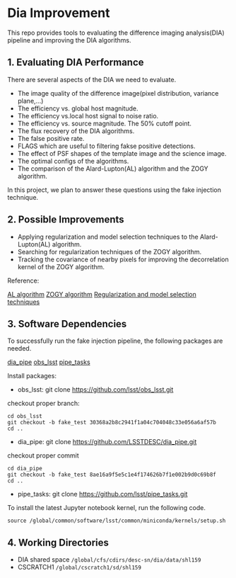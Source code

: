 # Dia Improvement

This repo provides tools to evaluating the difference imaging analysis(DIA) pipeline and improving the DIA algorithms.

## 1. Evaluating DIA Performance

There are several aspects of the DIA we need to evaluate.
- The image quality of the difference image(pixel distribution, variance plane,...)
- The efficiency vs. global host magnitude.
- The efficiency vs.local host signal to noise ratio.
- The efficiency vs. source magnitude. The 50% cutoff point.
- The flux recovery of the DIA algorithms.
- The false positive rate.
- FLAGS which are useful to filtering fakse positive detections.
- The effect of PSF shapes of the template image and the science image.
- The optimal configs of the algorithms.
- The comparison of the Alard-Lupton(AL) algorithm and the ZOGY algorithm.

In this project, we plan to answer these questions using the fake injection technique.


## 2. Possible Improvements

- Applying regularization and model selection techniques to the Alard-Lupton(AL) algorithm.
- Searching for regularization techniques of the ZOGY algorithm.
- Tracking the covariance of nearby pixels for improving the decorrelation kernel of the ZOGY algorithm.

Reference:

[AL algorithm](https://arxiv.org/abs/astro-ph/9712287)
[ZOGY algorithm](https://arxiv.org/abs/1601.02655)
[Regularization and model selection techniques](https://arxiv.org/pdf/1512.04655.pdf)

## 3. Software Dependencies

To successfully run the fake injection pipeline, the following packages are needed.

[dia_pipe](https://github.com/LSSTDESC/dia_pipe)
[obs_lsst](https://github.com/lsst/obs_lsst)
[pipe_tasks](https://github.com/lsst/pipe_tasks)

Install packages:

- obs_lsst: git clone https://github.com/lsst/obs_lsst.git

checkout proper branch:
```
cd obs_lsst
git checkout -b fake_test 30368a2b8c2941f1a04c704048c33e056a6af57b
cd ..
```

- dia_pipe: git clone https://github.com/LSSTDESC/dia_pipe.git

checkout proper commit
```
cd dia_pipe
git checkout -b fake_test 8ae16a9f5e5c1e4f174626b7f1e002b9d0c69b8f
cd ..
```

- pipe_tasks: git clone https://github.com/lsst/pipe_tasks.git

 To install the latest Jupyter notebook kernel, run the following code.
 
 `source /global/common/software/lsst/common/miniconda/kernels/setup.sh`

## 4. Working Directories

- DIA shared space `/global/cfs/cdirs/desc-sn/dia/data/shl159`
- CSCRATCH1 `/global/cscratch1/sd/shl159`
